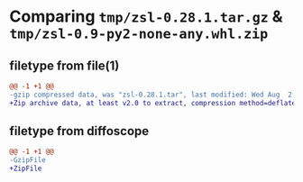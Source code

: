 # Comparing `tmp/zsl-0.28.1.tar.gz` & `tmp/zsl-0.9-py2-none-any.whl.zip`

## filetype from file(1)

```diff
@@ -1 +1 @@
-gzip compressed data, was "zsl-0.28.1.tar", last modified: Wed Aug  2 10:37:12 2023, max compression
+Zip archive data, at least v2.0 to extract, compression method=deflate
```

## filetype from diffoscope

```diff
@@ -1 +1 @@
-GzipFile
+ZipFile
```

